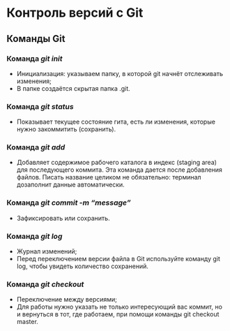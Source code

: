 # Контроль версий с Git
## __Команды Git__

### Команда *git init*
* Инициализация: указываем папку, в которой git начнёт отслеживать изменения;
* В папке создаётся скрытая папка .git.

### Команда *git status*
* Показывает текущее состояние гита, есть  ли изменения, которые нужно закоммитить (сохранить).

### Команда *git add*
* Добавляет содержимое рабочего каталога  в индекс (staging area) для последующего коммита. Эта команда дается после добавления файлов. Писать название целиком не обязательно: терминал дозаполнит данные автоматически.

### Команда *git commit -m “message”*
* Зафиксировать или сохранить.

### Команда *git log*
* Журнал изменений;
* Перед переключением версии файла в Git используйте команду git log, чтобы увидеть количество сохранений.

### Команда *git checkout*
* Переключение между версиями;
* Для работы нужно указать не только интересующий вас коммит, но и вернуться  в тот, где работаем, при помощи команды  git checkout master.
